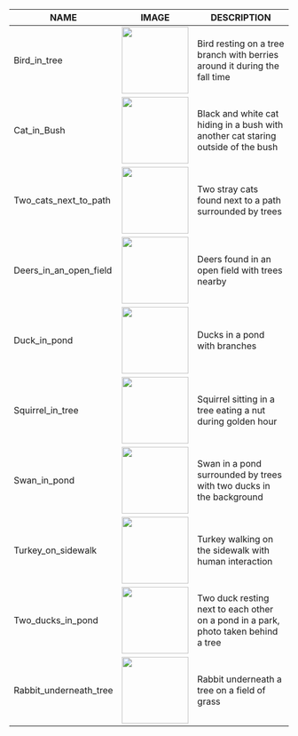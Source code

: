 |NAME|IMAGE|DESCRIPTION|
|----|-----|-----------|
|Bird_in_tree| <img src= "https://github.com/Jolin-27/Final-project/blob/main/Photos/Bird%20in%20a%20tree.png" width="120"> |Bird resting on a tree branch with berries around it during the fall time|
|Cat_in_Bush| <img src= "https://github.com/Jolin-27/Final-project/blob/main/Photos/Cat%20in%20a%20bush.png" width="120"> |Black and white cat hiding in a bush with another cat staring outside of the bush|
|Two_cats_next_to_path| <img src= "https://github.com/Jolin-27/Final-project/blob/main/Photos/Cat%20next%20to%20a%20path.png" width="120"> |Two stray cats found next to a path surrounded by trees|
|Deers_in_an_open_field| <img src= "https://github.com/Jolin-27/Final-project/blob/main/Photos/Deers%20in%20an%20open%20field.png" width="120"> |Deers found in an open field with trees nearby|
|Duck_in_pond| <img src= "https://github.com/Jolin-27/Final-project/blob/main/Photos/Ducks%20in%20a%20pond.png" width="120"> |Ducks in a pond with branches|
|Squirrel_in_tree| <img src= "https://github.com/Jolin-27/Final-project/blob/main/Photos/Squirrel%20in%20a%20tree.png" width="120"> |Squirrel sitting in a tree eating a nut during golden hour|
|Swan_in_pond| <img src= "https://github.com/Jolin-27/Final-project/blob/main/Photos/Swan%20in%20a%20pond.png" width="120"> |Swan in a pond surrounded by trees with two ducks in the background|
|Turkey_on_sidewalk| <img src= "https://github.com/Jolin-27/Final-project/blob/main/Photos/Turkey%20on%20the%20sidewalk.png" width="120"> |Turkey walking on the sidewalk with human interaction|
|Two_ducks_in_pond| <img src= "https://github.com/Jolin-27/Final-project/blob/main/Photos/Two%20Duck%20in%20a%20pond.png" width="120"> |Two duck resting next to each other on a pond in a park, photo taken behind a tree|
|Rabbit_underneath_tree| <img src= "https://github.com/Jolin-27/Final-project/blob/main/Photos/Rabbit%20next%20to%20tree.png" width="120"> |Rabbit underneath a tree on a field of grass|
